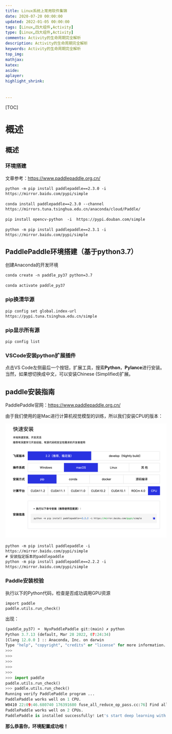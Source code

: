 ```yaml
---
title: Linux系统上常用软件集锦
date: 2020-07-20 00:00:00
updated: 2022-01-05 00:00:00
tags: [Linux,四大组件,Activity]
type: [Linux,四大组件,Activity]
comments: Activity的生命周期完全解析
description: Activity的生命周期完全解析
keywords: Activity的生命周期完全解析
top_img:
mathjax:
katex:
aside:
aplayer:
highlight_shrink:


---
```


[TOC]

# 概述


## 概述



### 环境搭建

文章参考：https://www.paddlepaddle.org.cn/



```
python -m pip install paddlepaddle==2.3.0 -i https://mirror.baidu.com/pypi/simple

conda install paddlepaddle==2.3.0 --channel https://mirrors.tuna.tsinghua.edu.cn/anaconda/cloud/Paddle/

pip install opencv-python  -i  https://pypi.douban.com/simple

python -m pip install paddlepaddle==2.3.1 -i https://mirror.baidu.com/pypi/simple
```



## PaddlePaddle环境搭建（基于python3.7）



创建Anaconda的开发环境

```
conda create -n paddle_py37 python=3.7

conda activate paddle_py37
```



### pip换清华源

```
pip config set global.index-url https://pypi.tuna.tsinghua.edu.cn/simple
```

### pip显示所有源

```
pip config list
```



### VSCode安装python扩展插件

点击VS Code左侧最后一个按钮，扩展工具，搜索**Python**，**Pylance**进行安装。当然，如果想切换成中文，可以安装Chinese (Simplified)扩展。



## paddle安装指南

PaddlePaddle官网：https://www.paddlepaddle.org.cn/

由于我们使用的是Mac进行计算机视觉模型的训练，所以我们安装CPU的版本：

<img src="images/image-20220410215547109.png" alt="image-20220410215547109" style="zoom:50%;" />



```shell
python -m pip install paddlepaddle -i https://mirror.baidu.com/pypi/simple
# 安装指定版本的paddlepaddle
python -m pip install paddlepaddle==2.2.2 -i https://mirror.baidu.com/pypi/simple
```

### Paddle安装校验

执行以下的Python代码，检查是否成功调用GPU资源



```
import paddle
paddle.utils.run_check()
```

出现：

```python
(paddle_py37) ➜  NyxPaddlePaddle git:(main) ✗ python           
Python 3.7.13 (default, Mar 28 2022, 07:24:34) 
[Clang 12.0.0 ] :: Anaconda, Inc. on darwin
Type "help", "copyright", "credits" or "license" for more information.
>>> 
>>> 
>>> 
>>> 
>>> 
>>> import paddle
paddle.utils.run_check()
>>> paddle.utils.run_check()
Running verify PaddlePaddle program ... 
PaddlePaddle works well on 1 CPU.
W0410 22:09:46.680740 176391680 fuse_all_reduce_op_pass.cc:76] Find all_reduce operators: 2. To make the speed faster, some all_reduce ops are fused during training, after fusion, the number of all_reduce ops is 2.
PaddlePaddle works well on 2 CPUs.
PaddlePaddle is installed successfully! Let's start deep learning with PaddlePaddle now.
```

**那么恭喜你，环境配置成功啦！**